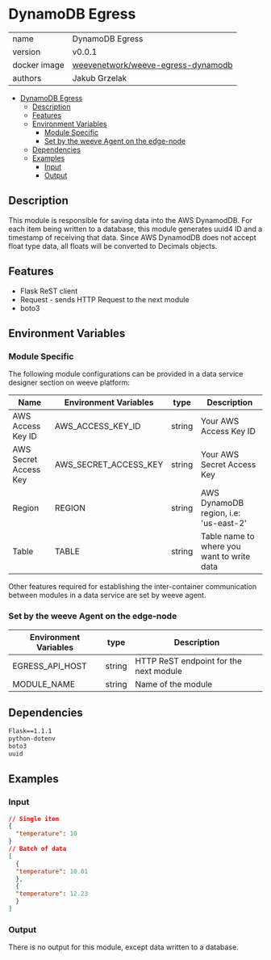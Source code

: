 # DynamoDB Egress

|              |                                                                |
| ------------ | -------------------------------------------------------------- |
| name         | DynamoDB Egress                                                |
| version      | v0.0.1                                                         |
| docker image | [weevenetwork/weeve-egress-dynamodb](https://linktodockerhub/) |
| authors      | Jakub Grzelak                                                  |


- [DynamoDB Egress](#dynamodb-egress)
  - [Description](#description)
  - [Features](#features)
  - [Environment Variables](#environment-variables)
    - [Module Specific](#module-specific)
    - [Set by the weeve Agent on the edge-node](#set-by-the-weeve-agent-on-the-edge-node)
  - [Dependencies](#dependencies)
  - [Examples](#examples)
    - [Input](#input)
    - [Output](#output)



## Description

This module is responsible for saving data into the AWS DynamodDB.
For each item being written to a database, this module generates uuid4 ID and a timestamp of receiving that data.
Since AWS DynamodDB does not accept float type data, all floats will be converted to Decimals objects.

## Features

* Flask ReST client
* Request - sends HTTP Request to the next module
* boto3

## Environment Variables

### Module Specific

The following module configurations can be provided in a data service designer section on weeve platform:

| Name                  | Environment Variables | type   | Description                                |
| --------------------- | --------------------- | ------ | ------------------------------------------ |
| AWS Access Key ID     | AWS_ACCESS_KEY_ID     | string | Your AWS Access Key ID                     |
| AWS Secret Access Key | AWS_SECRET_ACCESS_KEY | string | Your AWS Secret Access Key                 |
| Region                | REGION                | string | AWS DynamoDB region, i.e: 'us-east-2'      |
| Table                 | TABLE                 | string | Table name to where you want to write data |

Other features required for establishing the inter-container communication between modules in a data service are set by weeve agent.

### Set by the weeve Agent on the edge-node

| Environment Variables | type   | Description                            |
| --------------------- | ------ | -------------------------------------- |
| EGRESS_API_HOST       | string | HTTP ReST endpoint for the next module |
| MODULE_NAME           | string | Name of the module                     |


## Dependencies

```txt
Flask==1.1.1
python-dotenv
boto3
uuid
```

## Examples

### Input

```json
// Single item
{
  "temperature": 10
}
// Batch of data
[
  {
  "temperature": 10.01
  },
  {
  "temperature": 12.23
  }
]
```
### Output

There is no output for this module, except data written to a database.
